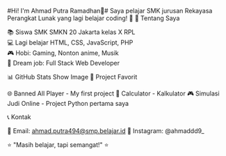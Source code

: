 #Hi! I'm Ahmad Putra Ramadhan👋#
Saya pelajar SMK jurusan Rekayasa Perangkat Lunak yang lagi belajar coding! 🚀
🎯 Tentang Saya

📚 Siswa SMK SMKN 20 Jakarta kelas X RPL <br />
💻 Lagi belajar HTML, CSS, JavaScript, PHP<br />
🎮 Hobi: Gaming, Nonton anime, Musik<br />
📱 Dream job: Full Stack Web Developer

📊 GitHub Stats
Show Image
📂 Project Favorit

🌐 Banned All Player - My first project 
📱 Calculator - Kalkulator
🎮 Simulasi Judi Online - Project Python pertama saya

📞 Kontak

📧 Email: ahmad.putra494@smp.belajar.id
📱 Instagram: @ahmaddd9_


⭐ "Masih belajar, tapi semangat!" ⭐

